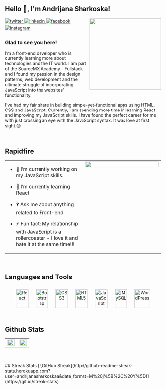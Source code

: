 ## Hello 👋, I'm Andrijana Sharkoska!  
  
<img align='right' src="https://media.giphy.com/media/M9gbBd9nbDrOTu1Mqx/giphy.gif" width="230">

<a href="https://twitter.com/sharkoska" target="_blank">
<img src=https://img.shields.io/badge/twitter-%2300acee.svg?&style=for-the-badge&logo=twitter&logoColor=white alt=twitter style="margin-bottom: 5px;" />
</a>

<a href="https://www.linkedin.com/in/andrijana-sharkoska-06a835182/" target="_blank">
<img src=https://img.shields.io/badge/linkedin-%231E77B5.svg?&style=for-the-badge&logo=linkedin&logoColor=white alt=linkedin style="margin-bottom: 5px;" />
</a>
<a href="https://www.facebook.com/a.sh9875/" target="_blank">
<img src=https://img.shields.io/badge/facebook-%232E87FB.svg?&style=for-the-badge&logo=facebook&logoColor=white alt=facebook style="margin-bottom: 5px;" />
</a>
<a href="https://www.instagram.com/andrijana.sharkoskaa/" target="_blank">
<img src=https://img.shields.io/badge/instagram-%23000000.svg?&style=for-the-badge&logo=instagram&logoColor=white alt=instagram style="margin-bottom: 5px;" />
</a>  
  



### Glad to see you here!  
I’m a front-end developer who is currently learning more about technologies and the IT world. I am part of the SourceMX Academy - Fullstack and I found my passion in the design patterns, web development and the ultimate struggle of incorporating JavaScript into the websites' functionality.

I've had my fair share in building simple-yet-functional apps using HTML, CSS and JavaScript. Currently, I am spending more time in learning React and improving my JavaScript skills. I have found the perfect career for me with just crossing an eye with the JavaScript syntax. It was love at first sight.😍
  

<br/>  


## Rapidfire  
<table><tr><td valign="top" width="50%">

- 🔭 I’m currently working on my JavaScript skills.
  

- 🌱 I’m currently learning React  
  

- ❓ Ask me about anything related to Front-end
  

- ⚡ Fun fact: My relationship with JavaScript is a rollercoaster - I love it and hate it at the same time!!!


</td><td valign="top" width="50%">

<div align="center">
<img src="https://rishavanand.github.io/static/images/greetings.gif" align="center" style="width: 100%" />
</div>  


</td></tr></table>  

<br/>  


## Languages and Tools  
<div align="center">  
<img style="margin: 10px" src="https://profilinator.rishav.dev/skills-assets/react-original-wordmark.svg" alt="React" height="60" width = "40" />  
<img style="margin: 10px" src="https://profilinator.rishav.dev/skills-assets/bootstrap-plain.svg" alt="Bootstrap" height="60" width = "40"/>  
<img style="margin: 10px" src="https://profilinator.rishav.dev/skills-assets/css3-original-wordmark.svg" alt="CSS3" height="60" width = "40" />  
<img style="margin: 10px" src="https://profilinator.rishav.dev/skills-assets/html5-original-wordmark.svg" alt="HTML5" height="60" width = "40" />  
<img style="margin: 10px" src="https://profilinator.rishav.dev/skills-assets/javascript-original.svg" alt="JavaScript" height="60" width = "40" />  
<img style="margin: 10px" src="https://profilinator.rishav.dev/skills-assets/mysql-original-wordmark.svg" alt="MySQL" height="60" width = "40" />  
<img style="margin: 10px" src="https://profilinator.rishav.dev/skills-assets/wordpress.png" alt="WordPress" height="60" width = "50" />  

</div>  

<br/>  


## Github Stats  
<table><tr><td valign="top" width="50%">

<img src="https://github-readme-stats.vercel.app/api?username=andrijanasharkoskaa&show_icons=true&count_private=true&hide_border=true" align="left" style="width: 100%" />

</td><td valign="top" width="50%">

<img src="https://github-readme-stats.vercel.app/api/top-langs/?username=andrijanasharkoskaa&hide_border=true&layout=compact" align="left" style="width: 100%" />

</td></tr></table>  

<br/>  

  

<br/>  
## Streak Stats 
[![GitHub Streak](http://github-readme-streak-stats.herokuapp.com?user=andrijanasharkoskaa&date_format=M%20j%5B%2C%20Y%5D)](https://git.io/streak-stats)  

<br/>  


<br />


